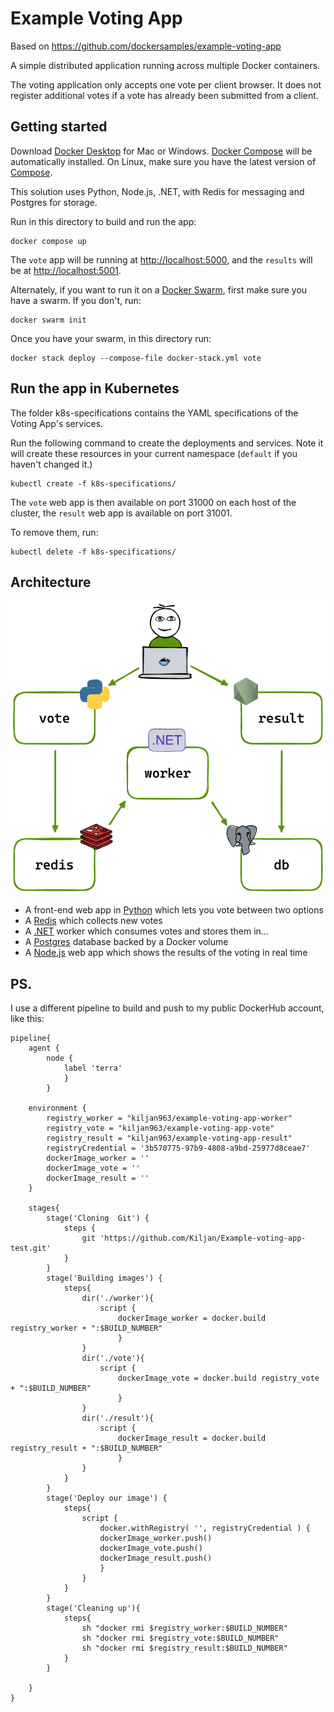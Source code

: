# Example Voting App

Based on https://github.com/dockersamples/example-voting-app 

A simple distributed application running across multiple Docker containers.

The voting application only accepts one vote per client browser. It does not register additional votes if a vote has already been submitted from a client.


## Getting started

Download [Docker Desktop](https://www.docker.com/products/docker-desktop) for Mac or Windows. [Docker Compose](https://docs.docker.com/compose) will be automatically installed. On Linux, make sure you have the latest version of [Compose](https://docs.docker.com/compose/install/).

This solution uses Python, Node.js, .NET, with Redis for messaging and Postgres for storage.

Run in this directory to build and run the app:

```shell
docker compose up
```

The `vote` app will be running at [http://localhost:5000](http://localhost:5000), and the `results` will be at [http://localhost:5001](http://localhost:5001).

Alternately, if you want to run it on a [Docker Swarm](https://docs.docker.com/engine/swarm/), first make sure you have a swarm. If you don't, run:

```shell
docker swarm init
```

Once you have your swarm, in this directory run:

```shell
docker stack deploy --compose-file docker-stack.yml vote
```

## Run the app in Kubernetes

The folder k8s-specifications contains the YAML specifications of the Voting App's services.

Run the following command to create the deployments and services. Note it will create these resources in your current namespace (`default` if you haven't changed it.)

```shell
kubectl create -f k8s-specifications/
```

The `vote` web app is then available on port 31000 on each host of the cluster, the `result` web app is available on port 31001.

To remove them, run:

```shell
kubectl delete -f k8s-specifications/
```

## Architecture

![Architecture diagram](architecture.excalidraw.png)

* A front-end web app in [Python](/vote) which lets you vote between two options
* A [Redis](https://hub.docker.com/_/redis/) which collects new votes
* A [.NET](/worker/) worker which consumes votes and stores them in…
* A [Postgres](https://hub.docker.com/_/postgres/) database backed by a Docker volume
* A [Node.js](/result) web app which shows the results of the voting in real time


## PS. 

I use a different pipeline to build and push to my public DockerHub account, like this:
```
pipeline{
    agent { 
        node { 
            label 'terra' 
            } 
        }

    environment {
        registry_worker = "kiljan963/example-voting-app-worker"
        registry_vote = "kiljan963/example-voting-app-vote"
        registry_result = "kiljan963/example-voting-app-result"
        registryCredential = '3b570775-97b9-4808-a9bd-25977d8ceae7'
        dockerImage_worker = ''
        dockerImage_vote = ''
        dockerImage_result = ''
    } 

    stages{
        stage('Cloning  Git') {
            steps { 
                git 'https://github.com/Kiljan/Example-voting-app-test.git'
            }
        }
        stage('Building images') {
            steps{
                dir('./worker'){
                    script {
                        dockerImage_worker = docker.build registry_worker + ":$BUILD_NUMBER"
                        }
                }
                dir('./vote'){
                    script {
                        dockerImage_vote = docker.build registry_vote + ":$BUILD_NUMBER"
                        }
                }
                dir('./result'){
                    script {
                        dockerImage_result = docker.build registry_result + ":$BUILD_NUMBER"
                        }
                }
            }
        }
        stage('Deploy our image') {
            steps{
                script {
                    docker.withRegistry( '', registryCredential ) {
                    dockerImage_worker.push()
                    dockerImage_vote.push()
                    dockerImage_result.push()
                    }
                }
            }
        }
        stage('Cleaning up'){
            steps{
                sh "docker rmi $registry_worker:$BUILD_NUMBER"
                sh "docker rmi $registry_vote:$BUILD_NUMBER"
                sh "docker rmi $registry_result:$BUILD_NUMBER"
            }
        }
        
    }
}
```